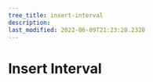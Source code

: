 ```yaml
---
tree_title: insert-interval
description: 
last_modified: 2022-06-09T21:23:28.2328
---
```


# Insert Interval
